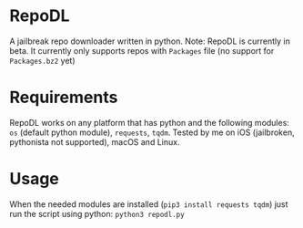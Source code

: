 # RepoDL
A jailbreak repo downloader written in python.
Note: RepoDL is currently in beta. It currently only supports repos with `Packages` file (no support for `Packages.bz2` yet)
# Requirements
RepoDL works on any platform that has python and the following modules: 
`os` (default python module), `requests`, `tqdm`.
Tested by me on iOS (jailbroken, pythonista not supported), macOS and Linux.
# Usage
When the needed modules are installed (`pip3 install requests tqdm`) just run the script using python: `python3 repodl.py`
